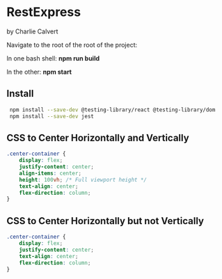 # RestExpress

by Charlie Calvert

Navigate to the root of the root of the project:

In one bash shell: **npm run build**

In the other: **npm start**

## Install

```bash
 npm install --save-dev @testing-library/react @testing-library/dom
 npm install --save-dev jest
```

## CSS to Center Horizontally and Vertically

```css
.center-container {
    display: flex;
    justify-content: center;
    align-items: center;
    height: 100vh; /* Full viewport height */
    text-align: center;
    flex-direction: column;
}
```

## CSS to Center Horizontally but not Vertically

```css
.center-container {
    display: flex;
    justify-content: center;
    text-align: center;
    flex-direction: column;
}
```
